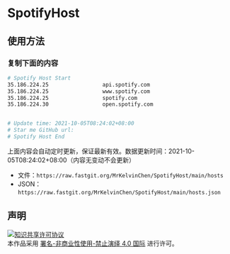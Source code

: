 # SpotifyHost

## 使用方法

### 复制下面的内容
```bash
# Spotify Host Start
35.186.224.25                 api.spotify.com
35.186.224.25                 www.spotify.com
35.186.224.25                 spotify.com
35.186.224.30                 open.spotify.com


# Update time: 2021-10-05T08:24:02+08:00
# Star me GitHub url: 
# Spotify Host End

```

上面内容会自动定时更新，保证最新有效。数据更新时间：2021-10-05T08:24:02+08:00（内容无变动不会更新）

- 文件：`https://raw.fastgit.org/MrKelvinChen/SpotifyHost/main/hosts`
- JSON：`https://raw.fastgit.org/MrKelvinChen/SpotifyHost/main/hosts.json`



## 声明
<a rel="license" href="https://creativecommons.org/licenses/by-nc-nd/4.0/deed.zh"><img alt="知识共享许可协议" style="border-width: 0" src="https://licensebuttons.net/l/by-nc-nd/4.0/88x31.png"></a><br>本作品采用 <a rel="license" href="https://creativecommons.org/licenses/by-nc-nd/4.0/deed.zh">署名-非商业性使用-禁止演绎 4.0 国际</a> 进行许可。
